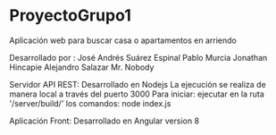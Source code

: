 # ProyectoGrupo1
Aplicación web para buscar casa o apartamentos en arriendo

Desarrollado por :  José Andrés Suárez Espinal
                    Pablo Murcia
                    Jonathan Hincapie
                    Alejandro Salazar
                    Mr. Nobody

Servidor API REST:  Desarrollado en Nodejs
                    La ejecución se realiza de manera local a través del puerto 3000
                    Para iniciar:
                    ejecutar en la ruta '/server/build/' los comandos: node index.js

Aplicación Front:   Desarrollado en Angular version 8
